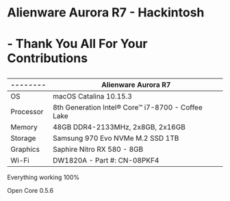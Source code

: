 # Alienware Aurora R7 - Hackintosh

#  - Thank You All For Your Contributions

## 

| -------- | Alienware Aurora R7                                                     |
| -------- | ------------------------------------------------------------ |
| OS | macOS Catalina 10.15.3                 |
| Processor  | 8th Generation Intel® Core™ i7-8700 - Coffee Lake                                   |
| Memory    | 48GB DDR4-2133MHz, 2x8GB, 2x16GB                                                       |
| Storage     | Samsung 970 Evo NVMe M.2 SSD 1TB                            |
| Graphics   | Saphire Nitro RX 580 - 8GB                          |                                            |                                            |
| Wi-Fi | DW1820A -  Part #: CN-08PKF4|

Everything working 100%

Open Core 0.5.6
